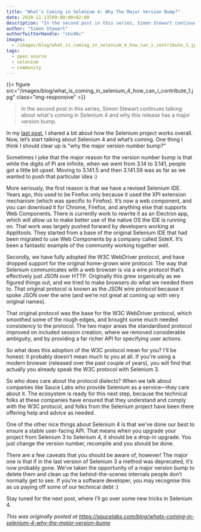 ```yaml
---
title: "What’s Coming in Selenium 4: Why The Major Version Bump?"
date: 2020-11-13T09:00:00+02:00
description: "In the second post in this series, Simon Stewart continues talking about what's coming in Selenium 4 and why this release has a major version bump."
author: "Simon Stewart"
authorTwitterHandle: "shs96c"
images:
  - /images/blog/what_is_coming_in_selenium_4_how_can_i_contribute_1.jpg
tags:
  - open source
  - selenium
  - community
---
```


{{< figure src="/images/blog/what_is_coming_in_selenium_4_how_can_i_contribute_1.jpg" class="img-responsive" >}}

> In the second post in this series, Simon Stewart continues talking about
> what's coming in Selenium 4 and why this release has a major version bump.

In my [last post](https://opensource.saucelabs.com/blog/what_is_coming_in_selenium_4_how_can_i_contribute/),
I shared a bit about how the Selenium project works overall. Now, let’s start talking about Selenium 4
and what’s coming. One thing I think I should clear up is "why the major version number bump?"

Sometimes I joke that the major reason for the version number bump is that while the digits of Pi are
infinite, when we went from 3.14 to 3.141, people got a little bit upset. Moving to 3.141.5 and then
3.141.59 was as far as we wanted to push that particular idea :)

More seriously, the first reason is that we have a revised Selenium IDE. Years ago, this used to be
Firefox only because it used the XPI extension mechanism (which was specific to Firefox). It’s now a
web component, and you can download it for Chrome, Firefox, and anything else that supports Web
Components. There is currently work to rewrite it as an Electron app, which will allow us to make
better use of the native OS the IDE is running on. That work was largely pushed forward by developers
working at Applitools. They started from a base of the original Selenium IDE that had been migrated
to use Web Components by a company called SideX. It’s been a fantastic example of the community
working together well.

Secondly, we have fully adopted the W3C WebDriver protocol, and have dropped support for the original
home-grown wire protocol. The way that Selenium communicates with a web browser is via a wire protocol
that’s effectively just JSON over HTTP. Originally this grew organically as we figured things out,
and we tried to make browsers do what we needed them to. That original protocol is known as the JSON
wire protocol because it spoke JSON over the wire (and we’re not great at coming up with very original names).

That original protocol was the base for the W3C WebDriver protocol, which smoothed some of the rough
edges, and brought some much needed consistency to the protocol. The two major areas the standardised
protocol improved on included session creation, where we removed considerable ambiguity, and by providing
a far richer API for specifying user actions.

So what does this adoption of the W3C protocol mean for you? I'll be honest: it probably doesn’t mean
much to you at all. If you're using a modern browser (released over the past couple of years), you will
find that actually you already speak the W3C protocol with Selenium 3.

So who does care about the protocol dialects? When we talk about companies like Sauce Labs who provide
Selenium as a service—they care about it. The ecosystem is ready for this next step, because the
technical folks at these companies have ensured that they understand and comply with the W3C protocol,
and folks from the Selenium project have been there offering help and advice as needed.

One of the other nice things about Selenium 4 is that we've done our best to ensure a stable user-facing
API. That means when you upgrade your project from Selenium 3 to Selenium 4, it should be a drop-in
upgrade. You just change the version number, recompile and you should be done.

There are a few caveats that you should be aware of, however! The major one is that if in the last version
of Selenium 3 a method was deprecated, it’s now probably gone. We’ve taken the opportunity of a major
version bump to delete them and clean up the behind-the-scenes internals people don’t normally get to see.
If you’re a software developer, you may recognise this as us paying off some of our technical debt :)

Stay tuned for the next post, where I’ll go over some new tricks in Selenium 4.

_This was originally posted at <https://saucelabs.com/blog/whats-coming-in-selenium-4-why-the-major-version-bump>_
